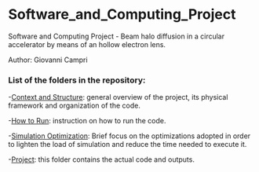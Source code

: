 # Software_and_Computing_Project
Software and Computing Project - Beam halo diffusion in a circular accelerator by means of an hollow electron lens.

Author: Giovanni Campri


### List of the folders in the repository:
-[Context and Structure](https://github.com/giocannivampri/Software_and_Computing_Project/blob/main/README_ContextandStructure.md): general overview of the project, its physical framework and organization of the code.

-[How to Run](https://github.com/giocannivampri/Software_and_Computing_Project/blob/main/README_HowToRun.md): instruction on how to run the code.

-[Simulation Optimization](https://github.com/giocannivampri/Software_and_Computing_Project/blob/main/README_SimulationOptimization.md): Brief focus on the optimizations adopted in order to lighten the load of simulation and reduce the time needed to execute it.

-[Project](https://github.com/giocannivampri/Software_and_Computing_Project/tree/main/project): this folder contains
the actual code and outputs.
